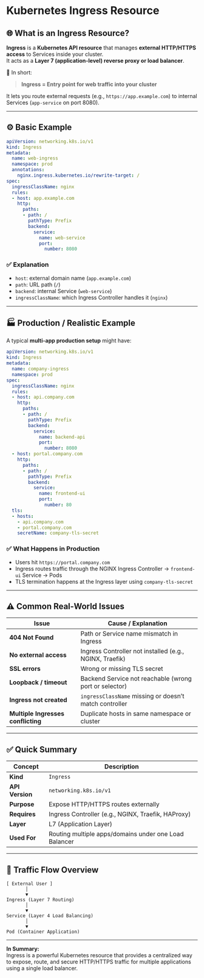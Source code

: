 
# Kubernetes Ingress Resource

## 🌐 What is an Ingress Resource?

**Ingress** is a **Kubernetes API resource** that manages **external HTTP/HTTPS access** to Services inside your cluster.  
It acts as a **Layer 7 (application-level) reverse proxy or load balancer**.

🧠 In short:  
> **Ingress = Entry point for web traffic into your cluster**

It lets you route external requests (e.g., `https://app.example.com`) to internal Services (`app-service` on port 8080).

---

## ⚙️ Basic Example

```yaml
apiVersion: networking.k8s.io/v1
kind: Ingress
metadata:
  name: web-ingress
  namespace: prod
  annotations:
    nginx.ingress.kubernetes.io/rewrite-target: /
spec:
  ingressClassName: nginx
  rules:
  - host: app.example.com
    http:
      paths:
      - path: /
        pathType: Prefix
        backend:
          service:
            name: web-service
            port:
              number: 8080
```

### ✅ Explanation
- `host`: external domain name (`app.example.com`)
- `path`: URL path (`/`)
- `backend`: internal Service (`web-service`)
- `ingressClassName`: which Ingress Controller handles it (`nginx`)

---

## 🏭 Production / Realistic Example

A typical **multi-app production setup** might have:

```yaml
apiVersion: networking.k8s.io/v1
kind: Ingress
metadata:
  name: company-ingress
  namespace: prod
spec:
  ingressClassName: nginx
  rules:
  - host: api.company.com
    http:
      paths:
      - path: /
        pathType: Prefix
        backend:
          service:
            name: backend-api
            port:
              number: 8080
  - host: portal.company.com
    http:
      paths:
      - path: /
        pathType: Prefix
        backend:
          service:
            name: frontend-ui
            port:
              number: 80
  tls:
  - hosts:
    - api.company.com
    - portal.company.com
    secretName: company-tls-secret
```

### ✅ What Happens in Production
- Users hit `https://portal.company.com`
- Ingress routes traffic through the NGINX Ingress Controller → `frontend-ui` Service → Pods
- TLS termination happens at the Ingress layer using `company-tls-secret`

---

## ⚠️ Common Real-World Issues

| Issue | Cause / Explanation |
|--------|----------------------|
| **404 Not Found** | Path or Service name mismatch in Ingress |
| **No external access** | Ingress Controller not installed (e.g., NGINX, Traefik) |
| **SSL errors** | Wrong or missing TLS secret |
| **Loopback / timeout** | Backend Service not reachable (wrong port or selector) |
| **Ingress not created** | `ingressClassName` missing or doesn’t match controller |
| **Multiple Ingresses conflicting** | Duplicate hosts in same namespace or cluster |

---

## ✅ Quick Summary

| Concept | Description |
|----------|--------------|
| **Kind** | `Ingress` |
| **API Version** | `networking.k8s.io/v1` |
| **Purpose** | Expose HTTP/HTTPS routes externally |
| **Requires** | Ingress Controller (e.g., NGINX, Traefik, HAProxy) |
| **Layer** | L7 (Application Layer) |
| **Used For** | Routing multiple apps/domains under one Load Balancer |

---

## 🔗 Traffic Flow Overview

```
[ External User ]
       │
       ▼
Ingress (Layer 7 Routing)
       │
       ▼
Service (Layer 4 Load Balancing)
       │
       ▼
Pod (Container Application)
```

---

**In Summary:**  
Ingress is a powerful Kubernetes resource that provides a centralized way to expose, route, and secure HTTP/HTTPS traffic for multiple applications using a single load balancer.

